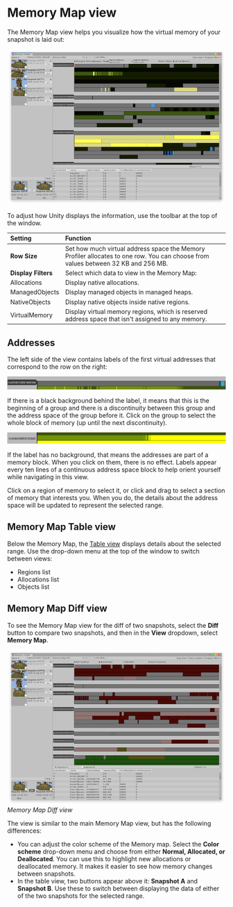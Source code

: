# Memory Map view

The Memory Map view helps you visualize how the virtual memory of your snapshot is laid out:

![Memory Map view of the Memory Profiler window](images/memory-map-memory-profiler.png)

To adjust how Unity displays the information, use the toolbar at the top of the window. 

|**Setting**|**Function**|
|:---|:---|
|__Row Size__| Set how much virtual address space the Memory Profiler allocates to one row. You can choose from values between 32 KB and 256 MB.|
|__Display Filters__| Select which data to view in the Memory Map:|
|Allocations| Display native allocations.|
|ManagedObjects| Display managed objects in managed heaps.|
|NativeObjects| Display native objects inside native regions.|
|VirtualMemory| Display virtual memory regions, which is reserved address space that isn't assigned to any memory.|

## Addresses

The left side of the view contains labels of the first virtual addresses that correspond to the row on the right:

![Virtual Address Labels in the Memory Map view in the Memory Profiler window](images/VirtualAddressLabel.png)

If there is a black background behind the label, it means that this is the beginning of a group and there is a discontinuity between this group and the address space of the group before it. Click on the group to select the whole block of memory (up until the next discontinuity).

![Memory block in Memory Map view of the Memory Profiler window](images/MemoryBlock.png)

If the label has no background, that means the addresses are part of a memory block. When you click on them, there is no effect. Labels appear every ten lines of a continuous address space block to help orient yourself while navigating in this view.

Click on a region of memory to select it, or click and drag to select a section of memory that interests you. When you do, the details about the address space will be updated to represent the selected range.

## Memory Map Table view

Below the Memory Map, the [Table view](table-view.md) displays details about the selected range. Use the drop-down menu at the top of the window to switch between views:

* Regions list
* Allocations list
* Objects list

## Memory Map Diff view

To see the Memory Map view for the diff of two snapshots, select the __Diff__ button to compare two snapshots, and then in the __View__ dropdown, select __Memory Map__. 

![Memory Map Diff view of Memory Profiler](images/memory-map-diff-memory-profiler.png)<br/>*Memory Map Diff view*

The view is similar to the main Memory Map view, but has the following differences:

* You can adjust the color scheme of the Memory map. Select the __Color scheme__ drop-down menu and choose from either __Normal, Allocated, or Deallocated__. You can use this to highlight new allocations or deallocated memory. It makes it easier to see how memory changes between snapshots.
* In the table view, two buttons appear above it: __Snapshot A__ and __Snapshot B__. Use these to switch between displaying the data of either of the two snapshots for the selected range.
